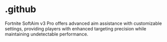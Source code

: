 # .github
Fortnite SoftAim v3 Pro offers advanced aim assistance with customizable settings, providing players with enhanced targeting precision while maintaining undetectable performance.
